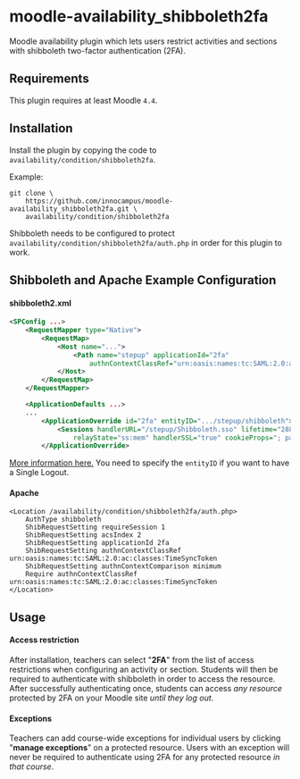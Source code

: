 # moodle-availability_shibboleth2fa

Moodle availability plugin which lets users restrict activities and sections with shibboleth two-factor authentication (2FA).

## Requirements

This plugin requires at least Moodle `4.4`.

## Installation

Install the plugin by copying the code to `availability/condition/shibboleth2fa`.

Example:

```shell
git clone \
    https://github.com/innocampus/moodle-availability_shibboleth2fa.git \
    availability/condition/shibboleth2fa
```

Shibboleth needs to be configured to protect `availability/condition/shibboleth2fa/auth.php` in order for this plugin to work.

## Shibboleth and Apache Example Configuration

#### shibboleth2.xml

```xml
<SPConfig ...>
    <RequestMapper type="Native">
        <RequestMap>
            <Host name="...">
                <Path name="stepup" applicationId="2fa"
                    authnContextClassRef="urn:oasis:names:tc:SAML:2.0:ac:classes:TimeSyncToken" />
            </Host>
        </RequestMap>
    </RequestMapper>

    <ApplicationDefaults ...>
    ...
        <ApplicationOverride id="2fa" entityID=".../stepup/shibboleth">
            <Sessions handlerURL="/stepup/Shibboleth.sso" lifetime="28800" timeout="14400" checkAddress="false"
                relayState="ss:mem" handlerSSL="true" cookieProps="; path=/; secure; HttpOnly" />
        </ApplicationOverride>
```

[More information here.](https://wiki.cac.washington.edu/display/infra/Configure+a+Service+Provider+for+Step-up+Two-Factor+Authentication)
You need to specify the `entityID` if you want to have a Single Logout.

#### Apache

```apacheconf
<Location /availability/condition/shibboleth2fa/auth.php>
    AuthType shibboleth
    ShibRequestSetting requireSession 1
    ShibRequestSetting acsIndex 2
    ShibRequestSetting applicationId 2fa
    ShibRequestSetting authnContextClassRef urn:oasis:names:tc:SAML:2.0:ac:classes:TimeSyncToken
    ShibRequestSetting authnContextComparison minimum
    Require authnContextClassRef urn:oasis:names:tc:SAML:2.0:ac:classes:TimeSyncToken
</Location>
```

## Usage

#### Access restriction

After installation, teachers can select "**2FA**" from the list of access restrictions when configuring an activity or section.
Students will then be required to authenticate with shibboleth in order to access the resource.
After successfully authenticating once, students can access _any resource_ protected by 2FA on your Moodle site _until they log out_.

#### Exceptions

Teachers can add course-wide exceptions for individual users by clicking "**manage exceptions**" on a protected resource.
Users with an exception will never be required to authenticate using 2FA for any protected resource _in that course_.
